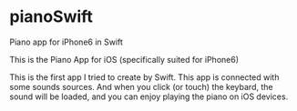 # pianoSwift

Piano app for iPhone6 in Swift

This is the Piano App for iOS (specifically suited for iPhone6)

This is the first app I tried to create by Swift. This app is connected with some sounds sources.
And when you click (or touch) the keybard, the sound will be loaded, and you can enjoy playing the piano on iOS devices.
